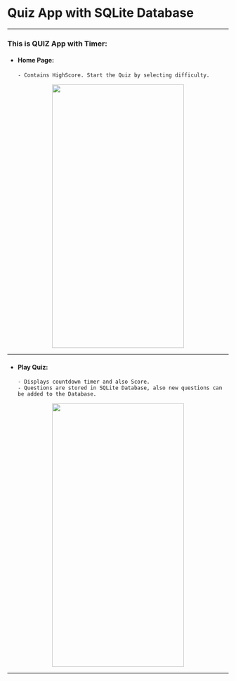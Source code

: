# Quiz App with SQLite Database

---

### This is QUIZ App with Timer:

- #### Home Page:
      - Contains HighScore. Start the Quiz by selecting difficulty.
  
<p align="center">
<kbd><img src="https://user-images.githubusercontent.com/54215324/102609736-06138b80-4152-11eb-890f-f853556c649f.gif" width="300" height="600"></kbd>
</p>

---

- #### Play Quiz:
      - Displays countdown timer and also Score.
      - Questions are stored in SQLite Database, also new questions can be added to the Database.
  
<p align="center">
<kbd><img src="https://user-images.githubusercontent.com/54215324/102609159-08291a80-4151-11eb-939b-f2c00484df10.gif" width="300" height="600"></kbd>
</p>

---

